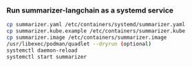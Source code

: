 ### Run summarizer-langchain as a systemd service

```bash
cp summarizer.yaml /etc/containers/systemd/summarizer.yaml
cp summarizer.kube.example /etc/containers/summarizer.kube
cp summarizer.image /etc/containers/summarizer.image
/usr/libexec/podman/quadlet --dryrun (optional)
systemctl daemon-reload
systemctl start summarizer
```

